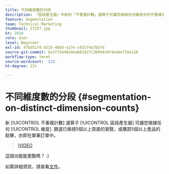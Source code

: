 ```yaml
---
title: 不同維度數的分段
description: 「區段產生器」中新的「不重複計數」運算子可讓您根據任何維度中的不重複項目數量來分段。 篩選已檢視5個以上頁面的瀏覽，或購買5個以上產品的點擊，亦即在單筆訂單中。
feature: Segmentation
team: Technical Marketing
thumbnail: 27257.jpg
kt: 2918
role: User
level: Beginner
exl-id: 47bd517d-d315-46bd-a17e-c01574a7bb7d
source-git-commit: be1ffd44024ea883427c3099434f4ed4e719a128
workflow-type: tm+mt
source-wordcount: '122'
ht-degree: 21%

---
```


# 不同維度數的分段 {#segmentation-on-distinct-dimension-counts}

新 [!UICONTROL 不重複計數] 運算子 [!UICONTROL 區段產生器] 可讓您根據任何 [!UICONTROL 維度]. 篩選已檢視5個以上頁面的瀏覽，或購買5個以上產品的點擊，亦即在單筆訂單中。

>[!VIDEO](https://video.tv.adobe.com/v/27257/?quality=9)

這個功能能更酷嗎？ :)

如需詳細資訊，請查看[文件](https://experienceleague.adobe.com/docs/analytics/components/segmentation/segment-reference/seg-operators.html?lang=zh-Hant)。

